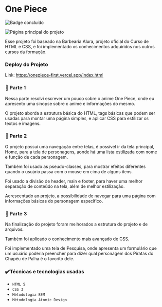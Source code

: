 # One Piece
![Badge concluído](https://img.shields.io/badge/Status-CONCLU%C3%8DDO-green)

  ![Página principal do projeto](https://i.imgur.com/jT2pvsA.png)

  Esse projeto foi baseado na Barbearia Alura, projeto oficial do Curso de HTML e CSS, e foi implementado os conhecimentos adquiridos nos outros cursos da formação.
  
### Deploy do Projeto
  Link: https://onepiece-first.vercel.app/index.html

### :small_blue_diamond: Parte 1   
  Nessa parte resolvi escrever um pouco sobre o anime One Piece, onde eu apresento uma sinopse sobre o anime e informações do mesmo.
    
  O projeto aborda a estrutura básica do HTML, tags básicas que podem ser usadas para montar uma página simples, e aplicar CSS para estilizar os textos e imagens.
  
### :small_blue_diamond: Parte 2
  O projeto possui uma navegação entre telas, é possível ir da tela principal, Home, para a tela de personagens, aonde há uma lista estilizada com nome e função de cada personagem. 

  Também foi usado as pseudo-classes, para mostrar efeitos diferentes quando o usuário passa com o mouse em cima de alguns itens.

  Foi usado a divisão de header, main e footer, para haver uma melhor separação de conteúdo na tela, além de melhor estilização.

  Acrescentado ao projeto, a possibilidade de navegar para uma página com informações básicas do personagem específico.
      
### :small_blue_diamond: Parte 3
  Na finalização do projeto foram melhorados a estrutura do projeto e de arquivos. 

  Também foi aplicado o conhecimento mais avançado de CSS.

  Foi implementado uma tela de Pesquisa, onde apresenta um formulário que um usuário poderia preencher para dizer qual personagem dos Piratas do Chapéu de Palha é o favorito dele.
      
### :heavy_check_mark:Técnicas e tecnologias usadas
  -  ``HTML 5``
  -  ``CSS 3``
  -  ``Métodologia BEM``
  -  ``Métodologia Atomic Design``
